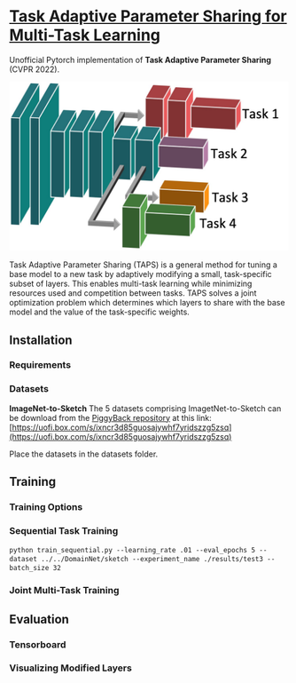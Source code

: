 # [Task Adaptive Parameter Sharing for Multi-Task Learning](https://arxiv.org/abs/2203.16708)

Unofficial Pytorch implementation of **Task Adaptive Parameter Sharing** (CVPR 2022). <br />


<p align="center">
<img src="./assets/teaser.jpg" width="512"/>
</p>

Task Adaptive Parameter Sharing (TAPS) is a general method for tuning a base model to a new task by adaptively modifying a small, task-specific subset of layers. This enables multi-task learning while minimizing resources used and competition between tasks. TAPS solves a joint optimization problem which determines which layers to share with the base model and the value of the task-specific weights.


## Installation

### Requirements

### Datasets

**ImageNet-to-Sketch**
The 5 datasets comprising ImagetNet-to-Sketch can be download from the [PiggyBack repository](https://github.com/arunmallya/piggyback) at this link: [https://uofi.box.com/s/ixncr3d85guosajywhf7yridszzg5zsq](https://uofi.box.com/s/ixncr3d85guosajywhf7yridszzg5zsq)

Place the datasets in the datasets folder.

## Training

### Training Options

### Sequential Task Training
```
python train_sequential.py --learning_rate .01 --eval_epochs 5 --dataset ../../DomainNet/sketch --experiment_name ./results/test3 --batch_size 32
```



### Joint Multi-Task Training


## Evaluation

### Tensorboard

### Visualizing Modified Layers
